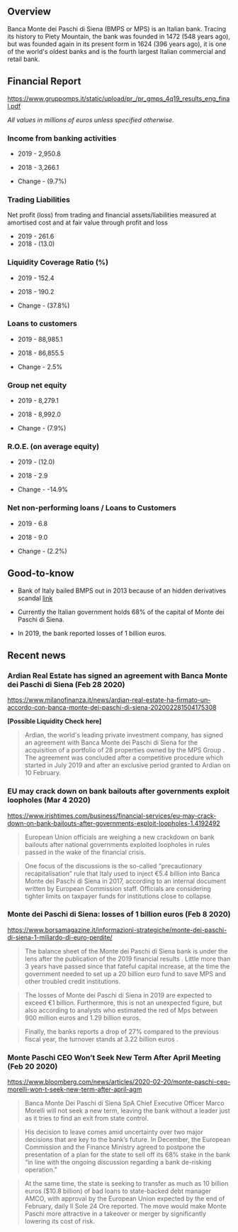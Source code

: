 ## Overview

Banca Monte dei Paschi di Siena (BMPS or MPS) is an Italian bank. Tracing its history to Piety Mountain, the bank was founded in 1472 (548 years ago), but was founded again in its present form in 1624 (396 years ago), it is one of the world's oldest banks and is the fourth largest Italian commercial and retail bank.

## Financial Report

https://www.gruppomps.it/static/upload/pr_/pr_gmps_4q19_results_eng_final.pdf

*All values in millions of euros unless specified otherwise.*

### Income from banking activities 

- 2019 - 2,950.8
- 2018 - 3,266.1

- Change - (9.7%)

### Trading Liabilities

Net profit (loss) from trading and financial assets/liabilities measured at amortised cost and at fair value through profit and loss

- 2019 - 261.6
- 2018 - (13.0)

### Liquidity Coverage Ratio (%)

- 2019 - 152.4
- 2018 - 190.2

- Change - (37.8%)

### Loans to customers

- 2019 - 88,985.1
- 2018 - 86,855.5

- Change - 2.5%

### Group net equity

- 2019 - 8,279.1
- 2018 - 8,992.0

- Change - (7.9%)

### R.O.E. (on average equity)

- 2019 - (12.0)
- 2018 - 2.9

- Change - -14.9%

### Net non-performing loans / Loans to Customers

- 2019 - 6.8
- 2018 - 9.0

- Change - (2.2%)


## Good-to-know

- Bank of Italy bailed BMPS out in 2013 because of an hidden derivatives scandal [link](https://en.wikipedia.org/wiki/Banca_Monte_dei_Paschi_di_Siena#Hidden_losses_and_Bank_of_Italy_bailout_(2013))

- Currently the Italian government holds 68% of the capital of Monte dei Paschi di Siena. 
- In 2019, the bank reported losses of 1 billion euros.


## Recent news

### Ardian Real Estate has signed an agreement with Banca Monte dei Paschi di Siena (Feb 28 2020)

https://www.milanofinanza.it/news/ardian-real-estate-ha-firmato-un-accordo-con-banca-monte-dei-paschi-di-siena-202002281504175308

**[Possible Liquidity Check here]**

> Ardian, the world's leading private investment company, has signed an agreement with Banca Monte dei Paschi di Siena for the acquisition of a portfolio of 28 properties owned by the MPS Group . The agreement was concluded after a competitive procedure which started in July 2019 and after an exclusive period granted to Ardian on 10 February.

### EU may crack down on bank bailouts after governments exploit loopholes (Mar 4 2020)

https://www.irishtimes.com/business/financial-services/eu-may-crack-down-on-bank-bailouts-after-governments-exploit-loopholes-1.4192492

> European Union officials are weighing a new crackdown on bank bailouts after national governments exploited loopholes in rules passed in the wake of the financial crisis.

> One focus of the discussions is the so-called “precautionary recapitalisation” rule that Italy used to inject €5.4 billion into Banca Monte dei Paschi di Siena in 2017, according to an internal document written by European Commission staff. Officials are considering tighter limits on taxpayer funds for institutions close to collapse.

### Monte dei Paschi di Siena: losses of 1 billion euros (Feb 8 2020)

https://www.borsamagazine.it/informazioni-strategiche/monte-dei-paschi-di-siena-1-miliardo-di-euro-perdite/

> The balance sheet of the Monte dei Paschi di Siena bank is under the lens after the publication of the 2019 financial results . Little more than 3 years have passed since that fateful capital increase, at the time the government needed to set up a 20 billion euro fund to save MPS and other troubled credit institutions.

> The losses of Monte dei Paschi di Siena in 2019 are expected to exceed €1 billion. Furthermore, this is not an unexpected figure, but also according to analysts who estimated the red of Mps between 900 million euros and 1.29 billion euros.

> Finally, the banks reports a drop of 27% compared to the previous fiscal year, the turnover stands at 3.22 billion euros .

### Monte Paschi CEO Won’t Seek New Term After April Meeting (Feb 20 2020)

https://www.bloomberg.com/news/articles/2020-02-20/monte-paschi-ceo-morelli-won-t-seek-new-term-after-april-agm

> Banca Monte Dei Paschi di Siena SpA Chief Executive Officer Marco Morelli will not seek a new term, leaving the bank without a leader just as it tries to find an exit from state control.

> His decision to leave comes amid uncertainty over two major decisions that are key to the bank’s future. In December, the European Commission and the Finance Ministry agreed to postpone the presentation of a plan for the state to sell off its 68% stake in the bank “in line with the ongoing discussion regarding a bank de-risking operation.”

> At the same time, the state is seeking to transfer as much as 10 billion euros ($10.8 billion) of bad loans to state-backed debt manager AMCO, with approval by the European Union expected by the end of February, daily Il Sole 24 Ore reported. The move would make Monte Paschi more attractive in a takeover or merger by significantly lowering its cost of risk.
